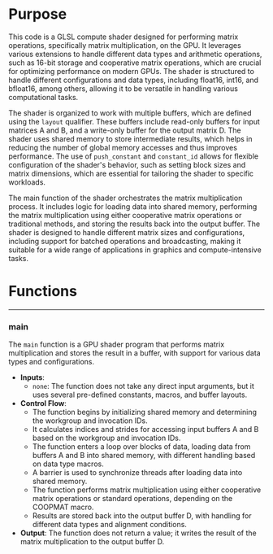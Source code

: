 # Purpose
This code is a GLSL compute shader designed for performing matrix operations, specifically matrix multiplication, on the GPU. It leverages various extensions to handle different data types and arithmetic operations, such as 16-bit storage and cooperative matrix operations, which are crucial for optimizing performance on modern GPUs. The shader is structured to handle different configurations and data types, including float16, int16, and bfloat16, among others, allowing it to be versatile in handling various computational tasks.

The shader is organized to work with multiple buffers, which are defined using the `layout` qualifier. These buffers include read-only buffers for input matrices A and B, and a write-only buffer for the output matrix D. The shader uses shared memory to store intermediate results, which helps in reducing the number of global memory accesses and thus improves performance. The use of `push_constant` and `constant_id` allows for flexible configuration of the shader's behavior, such as setting block sizes and matrix dimensions, which are essential for tailoring the shader to specific workloads.

The main function of the shader orchestrates the matrix multiplication process. It includes logic for loading data into shared memory, performing the matrix multiplication using either cooperative matrix operations or traditional methods, and storing the results back into the output buffer. The shader is designed to handle different matrix sizes and configurations, including support for batched operations and broadcasting, making it suitable for a wide range of applications in graphics and compute-intensive tasks.
# Functions

---
### main
The `main` function is a GPU shader program that performs matrix multiplication and stores the result in a buffer, with support for various data types and configurations.
- **Inputs**:
    - `none`: The function does not take any direct input arguments, but it uses several pre-defined constants, macros, and buffer layouts.
- **Control Flow**:
    - The function begins by initializing shared memory and determining the workgroup and invocation IDs.
    - It calculates indices and strides for accessing input buffers A and B based on the workgroup and invocation IDs.
    - The function enters a loop over blocks of data, loading data from buffers A and B into shared memory, with different handling based on data type macros.
    - A barrier is used to synchronize threads after loading data into shared memory.
    - The function performs matrix multiplication using either cooperative matrix operations or standard operations, depending on the COOPMAT macro.
    - Results are stored back into the output buffer D, with handling for different data types and alignment conditions.
- **Output**: The function does not return a value; it writes the result of the matrix multiplication to the output buffer D.



